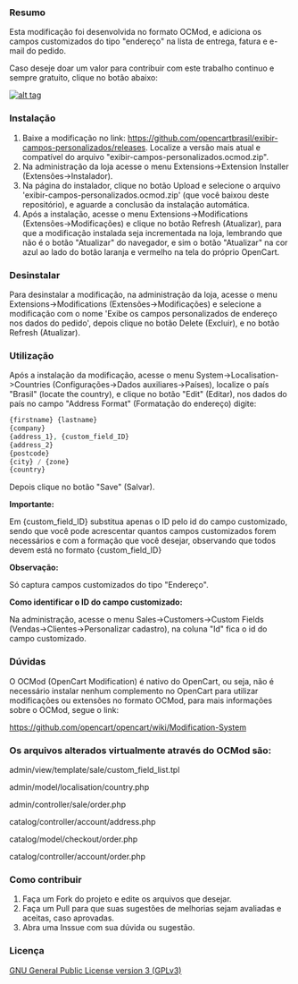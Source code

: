 ### Resumo

Esta modificação foi desenvolvida no formato OCMod, e adiciona os campos customizados do tipo "endereço" na lista de entrega, fatura e e-mail do pedido.

Caso deseje doar um valor para contribuir com este trabalho continuo e sempre gratuito, clique no botão abaixo:

[![alt tag](https://www.paypalobjects.com/pt_BR/BR/i/btn/btn_donateCC_LG.gif)](https://www.paypal.com/cgi-bin/webscr?cmd=_s-xclick&hosted_button_id=7G9TR9PXS6G5J)

### Instalação

 1. Baixe a modificação no link: https://github.com/opencartbrasil/exibir-campos-personalizados/releases. Localize a versão mais atual e compatível do arquivo "exibir-campos-personalizados.ocmod.zip".
 2. Na administração da loja acesse o menu Extensions->Extension Installer (Extensões->Instalador).
 3. Na página do instalador, clique no botão Upload e selecione o arquivo 'exibir-campos-personalizados.ocmod.zip' (que você baixou deste repositório), e aguarde a conclusão da instalação automática.
 5. Após a instalação, acesse o menu Extensions->Modifications (Extensões->Modificações) e clique no botão Refresh (Atualizar), para que a modificação instalada seja incrementada na loja, lembrando que não é o botão "Atualizar" do navegador, e sim o botão "Atualizar" na cor azul ao lado do botão laranja e vermelho na tela do próprio OpenCart.

### Desinstalar

Para desinstalar a modificação, na administração da loja, acesse o menu Extensions->Modifications (Extensões->Modificações) e selecione a modificação com o nome 'Exibe os campos personalizados de endereço nos dados do pedido', depois clique no botão Delete (Excluir), e no botão Refresh (Atualizar).

### Utilização

Após a instalação da modificação, acesse o menu System->Localisation->Countries (Configurações->Dados auxiliares->Países), localize o país "Brasil" (locate the country), e clique no botão "Edit" (Editar), nos dados do país no campo "Address Format" (Formatação do endereço) digite:

```php
{firstname} {lastname}
{company}
{address_1}, {custom_field_ID}
{address_2}
{postcode}
{city} / {zone}
{country}
```

Depois clique no botão "Save" (Salvar).

**Importante:**

Em {custom_field_ID} substitua apenas o ID pelo id do campo customizado, sendo que você pode acrescentar quantos campos customizados forem necessários e com a formação que você desejar, observando que todos devem está no formato {custom_field_ID}

**Observação:**

Só captura campos customizados do tipo "Endereço".

**Como identificar o ID do campo customizado:**

Na administração, acesse o menu Sales->Customers->Custom Fields (Vendas->Clientes->Personalizar cadastro), na coluna "Id" fica o id do campo customizado.

### Dúvidas

O OCMod (OpenCart Modification) é nativo do OpenCart, ou seja, não é necessário instalar nenhum complemento no OpenCart para utilizar modificações ou extensões no formato OCMod, para mais informações sobre o OCMod, segue o link:

https://github.com/opencart/opencart/wiki/Modification-System

### Os arquivos alterados virtualmente através do OCMod são:

admin/view/template/sale/custom_field_list.tpl

admin/model/localisation/country.php

admin/controller/sale/order.php

catalog/controller/account/address.php

catalog/model/checkout/order.php

catalog/controller/account/order.php

### Como contribuir

 1. Faça um Fork do projeto e edite os arquivos que desejar.
 2. Faça um Pull para que suas sugestões de melhorias sejam avaliadas e aceitas, caso aprovadas.
 3. Abra uma Inssue com sua dúvida ou sugestão.

### Licença

[GNU General Public License version 3 (GPLv3)](https://github.com/opencartbrasil/exibir-campos-personalizados/blob/master/LICENSE)
